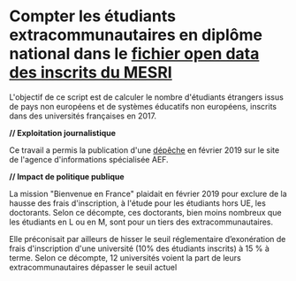 # Compter les étudiants extracommunautaires en diplôme national dans le <a href="https://data.enseignementsup-recherche.gouv.fr/explore/dataset/fr-esr-sise-effectifs-d-etudiants-inscrits-esr-public/information/">fichier open data des inscrits du MESRI</a>

L'objectif de ce script est de calculer le nombre d'étudiants étrangers issus de pays non européens et de systèmes éducatifs non européens, inscrits dans des universités françaises en 2017. 

**// Exploitation journalistique**

Ce travail a permis la publication d'une <a href="aefinfo.fr/depeche/599834">dépêche</a> en février 2019 sur le site de l'agence d'informations spécialisée AEF.

**// Impact de politique publique**

La mission "Bienvenue en France" plaidait en février 2019 pour exclure de la hausse des frais d'inscription, à l'étude pour les étudiants hors UE, les doctorants. Selon ce décompte, ces doctorants, bien moins nombreux que les étudiants en L ou en M, sont pour un tiers des extracommunautaires.

Elle préconisait par ailleurs de hisser le seuil réglementaire d’exonération de frais d'inscription d'une université (10% des étudiants inscrits) à 15 % à terme. Selon ce décompte, 12 universités voient la part de leurs extracommunautaires dépasser le seuil actuel
